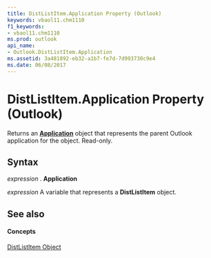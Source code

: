 ```yaml
---
title: DistListItem.Application Property (Outlook)
keywords: vbaol11.chm1110
f1_keywords:
- vbaol11.chm1110
ms.prod: outlook
api_name:
- Outlook.DistListItem.Application
ms.assetid: 3a481892-eb32-a1b7-fe7d-7d993730c9e4
ms.date: 06/08/2017
---
```



# DistListItem.Application Property (Outlook)

Returns an **[Application](application-object-outlook.md)** object that represents the parent Outlook application for the object. Read-only.


## Syntax

 _expression_ . **Application**

 _expression_ A variable that represents a **DistListItem** object.


## See also


#### Concepts


[DistListItem Object](distlistitem-object-outlook.md)

